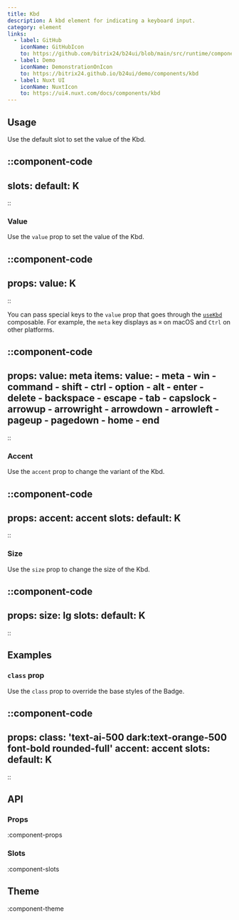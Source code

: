 ```yaml
---
title: Kbd
description: A kbd element for indicating a keyboard input.
category: element
links:
  - label: GitHub
    iconName: GitHubIcon
    to: https://github.com/bitrix24/b24ui/blob/main/src/runtime/components/Kbd.vue
  - label: Demo
    iconName: DemonstrationOnIcon
    to: https://bitrix24.github.io/b24ui/demo/components/kbd
  - label: Nuxt UI
    iconName: NuxtIcon
    to: https://ui4.nuxt.com/docs/components/kbd
---
```


## Usage

Use the default slot to set the value of the Kbd.

::component-code
---
slots:
  default: K
---
::

### Value

Use the `value` prop to set the value of the Kbd.

::component-code
---
props:
  value: K
---
::

You can pass special keys to the `value` prop that goes through the [`useKbd`](https://github.com/bitrix24/b24ui/blob/main/src/runtime/composables/useKbd.ts) composable. For example, the `meta` key displays as `⌘` on macOS and `Ctrl` on other platforms.

::component-code
---
props:
  value: meta
items:
  value:
    - meta
    - win
    - command
    - shift
    - ctrl
    - option
    - alt
    - enter
    - delete
    - backspace
    - escape
    - tab
    - capslock
    - arrowup
    - arrowright
    - arrowdown
    - arrowleft
    - pageup
    - pagedown
    - home
    - end
---
::

### Accent

Use the `accent` prop to change the variant of the Kbd.

::component-code
---
props:
  accent: accent
slots:
  default: K
---
::

### Size

Use the `size` prop to change the size of the Kbd.

::component-code
---
props:
  size: lg
slots:
  default: K
---
::

## Examples

### `class` prop

Use the `class` prop to override the base styles of the Badge.

::component-code
---
props:
  class: 'text-ai-500 dark:text-orange-500 font-bold rounded-full'
  accent: accent
slots:
  default: K
---
::

## API

### Props

:component-props

### Slots

:component-slots

## Theme

:component-theme
